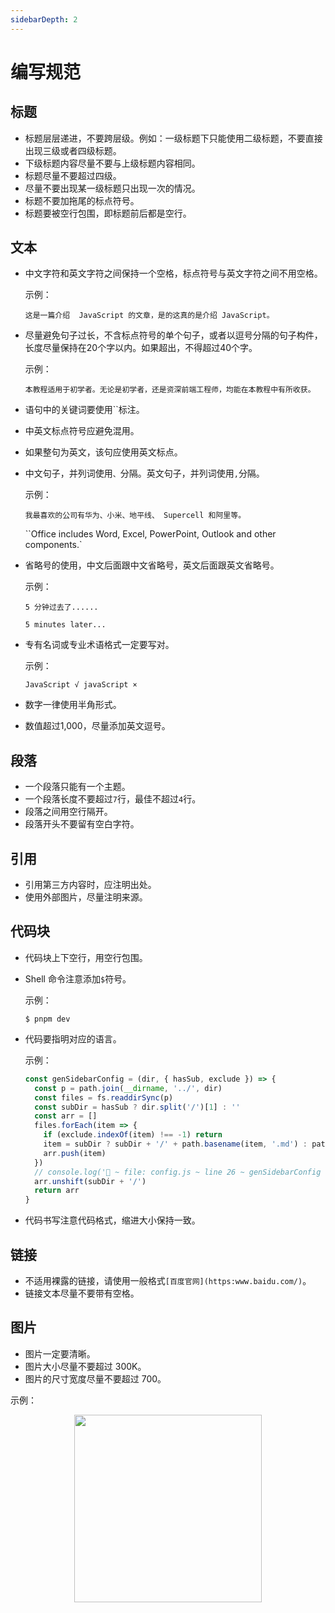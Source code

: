 ```yaml
---
sidebarDepth: 2
---
```


# 编写规范

## 标题

* 标题层层递进，不要跨层级。例如：一级标题下只能使用二级标题，不要直接出现三级或者四级标题。
* 下级标题内容尽量不要与上级标题内容相同。
* 标题尽量不要超过四级。
* 尽量不要出现某一级标题只出现一次的情况。
* 标题不要加拖尾的标点符号。
* 标题要被空行包围，即标题前后都是空行。



## 文本

* 中文字符和英文字符之间保持一个空格，标点符号与英文字符之间不用空格。

  示例：

  `这是一篇介绍  JavaScript 的文章，是的这真的是介绍 JavaScript。`

* 尽量避免句子过长，不含标点符号的单个句子，或者以逗号分隔的句子构件，长度尽量保持在20个字以内。如果超出，不得超过40个字。

  示例：

  `本教程适用于初学者。无论是初学者，还是资深前端工程师，均能在本教程中有所收获。`



* 语句中的关键词要使用``标注。

* 中英文标点符号应避免混用。

* 如果整句为英文，该句应使用英文标点。

* 中文句子，并列词使用`、`分隔。英文句子，并列词使用`,`分隔。

  示例：

  `我最喜欢的公司有华为、小米、地平线、 Supercell 和阿里等。`

  ``Office includes Word, Excel, PowerPoint, Outlook and other components.`

* 省略号的使用，中文后面跟中文省略号，英文后面跟英文省略号。

  示例：

  `5 分钟过去了......`

  `5 minutes later...`

* 专有名词或专业术语格式一定要写对。

  示例：

  `JavaScript √ javaScript ×`

* 数字一律使用半角形式。
* 数值超过1,000，尽量添加英文逗号。

## 段落

* 一个段落只能有一个主题。
* 一个段落长度不要超过`7`行，最佳不超过`4`行。
* 段落之间用空行隔开。
* 段落开头不要留有空白字符。

## 引用

* 引用第三方内容时，应注明出处。
* 使用外部图片，尽量注明来源。

## 代码块

* 代码块上下空行，用空行包围。

* Shell 命令注意添加`$`符号。

  示例：

  ```shell
  $ pnpm dev
  ```

* 代码要指明对应的语言。

  示例：

  ```js
  const genSidebarConfig = (dir, { hasSub, exclude }) => {
    const p = path.join(__dirname, '../', dir)
    const files = fs.readdirSync(p)
    const subDir = hasSub ? dir.split('/')[1] : ''
    const arr = []
    files.forEach(item => {
      if (exclude.indexOf(item) !== -1) return
      item = subDir ? subDir + '/' + path.basename(item, '.md') : path.basename(item, '.md')
      arr.push(item)
    })
    // console.log('🚀 ~ file: config.js ~ line 26 ~ genSidebarConfig ~ subDir', subDir)
    arr.unshift(subDir + '/')
    return arr
  }
  ```

* 代码书写注意代码格式，缩进大小保持一致。



## 链接

* 不适用裸露的链接，请使用一般格式`[百度官网](https:www.baidu.com/)`。
* 链接文本尽量不要带有空格。

## 图片

* 图片一定要清晰。
* 图片大小尽量不要超过 300K。
* 图片的尺寸宽度尽量不要超过 700。



示例：

<!-- ![生命周期](https://cn.vuejs.org/images/lifecycle.png) -->
<div style="text-align:center;">
  <img src="https://cn.vuejs.org/images/lifecycle.png" width="300"/>
</div>